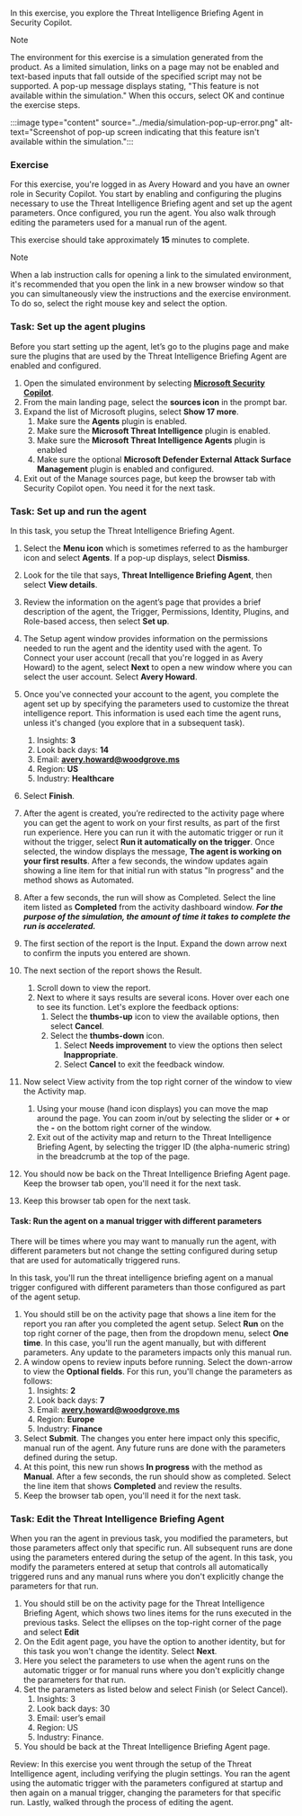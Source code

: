 In this exercise, you explore the Threat Intelligence Briefing Agent in Security Copilot.

> [!NOTE]
>The environment for this exercise is a simulation generated from the product. As a limited simulation, links on a page may not be enabled and text-based inputs that fall outside of the specified script may not be supported. A pop-up message displays stating, "This feature is not available within the simulation." When this occurs, select OK and continue the exercise steps.
>
>
>:::image type="content" source="../media/simulation-pop-up-error.png" alt-text="Screenshot of pop-up screen indicating that this feature isn't available within the simulation.":::

### Exercise

For this exercise, you're logged in as Avery Howard and you have an owner role in Security Copilot. You start by enabling and configuring the plugins necessary to use the Threat Intelligence Briefing agent and set up the agent parameters. Once configured, you run the agent. You also walk through editing the parameters used for a manual run of the agent.

This exercise should take approximately **15** minutes to complete.

> [!NOTE]
> When a lab instruction calls for opening a link to the simulated environment, it's recommended that you open the link in a new browser window so that you can simultaneously view the instructions and the exercise environment. To do so, select the right mouse key and select the option.

### Task: Set up the agent plugins

Before you start setting up the agent, let’s go to the plugins page and make sure the plugins that are used by the Threat Intelligence Briefing Agent are enabled and configured.

1. Open the simulated environment by selecting **[Microsoft Security Copilot](https://app.highlights.guide/start/081bcf08-f466-4dce-aee0-dfe5cae60c07?token=16d48b6c-eace-4a1f-8050-098d29d23a89&azure-portal=true)**.
1. From the main landing page, select the **sources icon** in the prompt bar.
1. Expand the list of Microsoft plugins, select **Show 17 more**.
    1. Make sure the **Agents** plugin is enabled.
    1. Make sure the **Microsoft Threat Intelligence** plugin is enabled.
    1. Make sure the **Microsoft Threat Intelligence Agents** plugin is enabled
    1. Make sure the optional **Microsoft Defender External Attack Surface Management** plugin is enabled and configured.
1. Exit out of the Manage sources page, but keep the browser tab with Security Copilot open. You need it for the next task.

### Task: Set up and run the agent

In this task, you setup the Threat Intelligence Briefing Agent.

1. Select the **Menu icon** which is sometimes referred to as the hamburger icon and select **Agents**. If a pop-up displays, select **Dismiss**.
1. Look for the tile that says, **Threat Intelligence Briefing Agent**, then select **View details**.
1. Review the information on the agent’s page that provides a brief description of the agent, the Trigger, Permissions, Identity, Plugins, and Role-based access, then select **Set up**.
1. The Setup agent window provides information on the permissions needed to run the agent and the identity used with the agent. To Connect your user account (recall that you're logged in as Avery Howard) to the agent, select **Next** to open a new window where you can select the user account. Select **Avery Howard**.
1. Once you've connected your account to the agent, you complete the agent set up by specifying the parameters used to customize the threat intelligence report. This information is used each time the agent runs, unless it's changed (you explore that in a subsequent task).
    1. Insights: **3**
    1. Look back days: **14**
    1. Email: **avery.howard@woodgrove.ms**
    1. Region: **US**
    1. Industry: **Healthcare**
1. Select **Finish**.
1. After the agent is created, you’re redirected to the activity page where you can get the agent to work on your first results, as part of the first run experience. Here you can run it with the automatic trigger or run it without the trigger, select **Run it automatically on the trigger**. Once selected, the window displays the message, **The agent is working on your first results**. After a few seconds, the window updates again showing a line item for that initial run with status "In progress" and the method shows as Automated.
1. After a few seconds, the run will show as Completed. Select the line item listed as  **Completed** from the activity dashboard window. ***For the purpose of the simulation, the amount of time it takes to complete the run is accelerated.***
1. The first section of the report is the Input. Expand the down arrow next to confirm the inputs you entered are shown.
1. The next section of the report shows the Result.
    1. Scroll down to view the report.
    1. Next to where it says results are several icons. Hover over each one to see its function. Let's explore the feedback options:
        1. Select the **thumbs-up** icon to view the available options, then select **Cancel**.
        1. Select the **thumbs-down** icon.
            1. Select **Needs improvement** to view the options then select **Inappropriate**.
            1. Select **Cancel** to exit the feedback window.
1. Now select View activity from the top right corner of the window to view the Activity map. 
    1. Using your mouse (hand icon displays) you can move the map around the page. You can zoom in/out by selecting the slider or **+** or the **-** on the bottom right corner of the window.
    1. Exit out of the activity map and return to the Threat Intelligence Briefing Agent, by selecting the trigger ID (the alpha-numeric string) in the breadcrumb at the top of the page.
1. You should now be back on the Threat Intelligence Briefing Agent page. Keep the browser tab open, you'll need it for the next task.

1. Keep this browser tab open for the next task.

#### Task: Run the agent on a manual trigger with different parameters

There will be times where you may want to manually run the agent, with different parameters but not change the setting configured during setup that are used for automatically triggered runs.

In this task, you'll run the threat intelligence briefing agent on a manual trigger configured with different parameters than those configured as part of the agent setup.

1. You should still be on the activity page that shows a line item for the report you ran after you completed the agent setup. Select **Run** on the top right corner of the page, then from the dropdown menu, select **One time**. In this case, you'll run the agent manually, but with different parameters. Any update to the parameters impacts only this manual run.
1. A window opens to review inputs before running. Select the down-arrow to view the **Optional fields**. For this run, you'll change the parameters as follows:
    1. Insights: **2**
    1. Look back days: **7**
    1. Email: **avery.howard@woodgrove.ms**
    1. Region: **Europe**
    1. Industry: **Finance**
1. Select **Submit**. The changes you enter here impact only this specific, manual run of the agent. Any future runs are done with the parameters defined during the setup.
1. At this point, this new run shows **In progress** with the method as **Manual**. After a few seconds, the run should show as completed. Select the line item that shows **Completed** and review the results.
1. Keep the browser tab open, you'll need it for the next task.

### Task:  Edit the Threat Intelligence Briefing Agent

When you ran the agent in previous task, you modified the parameters, but those parameters affect only that specific run. All subsequent runs are done using the parameters entered during the setup of the agent. In this task, you modify the parameters entered at setup that controls all automatically triggered runs and any manual runs where you don't explicitly change the parameters for that run.

1. You should still be on the activity page for the Threat Intelligence Briefing Agent, which shows two lines items for the runs executed in the previous tasks. Select the ellipses on the top-right corner of the page and select **Edit**
1. On the Edit agent page, you have the option to another identity, but for this task you won't change the identity. Select **Next**.
1. Here you select the parameters to use when the agent runs on the automatic trigger or for manual runs where you don't explicitly change the parameters for that run.
1. Set the parameters as listed below and select Finish (or Select Cancel).
    1. Insights: 3
    1. Look back days: 30
    1. Email: user’s email
    1. Region: US
    1. Industry: Finance.
1. You should be back at the Threat Intelligence Briefing Agent page.

Review: In this exercise you went through the setup of the Threat Intelligence agent, including verifying the plugin settings. You ran the agent using the automatic trigger with the parameters configured at startup and then again on a manual trigger, changing the parameters for that specific run. Lastly, walked through the process of editing the agent.
